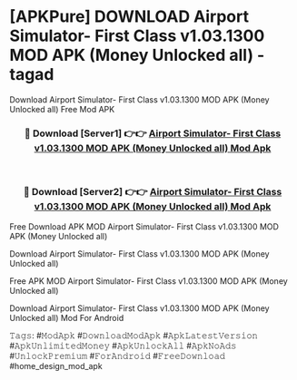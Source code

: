 # [APKPure] DOWNLOAD Airport Simulator- First Class v1.03.1300 MOD APK (Money Unlocked all) - tagad
Download Airport Simulator- First Class v1.03.1300 MOD APK (Money Unlocked all) Free Mod APK

<div align="center">
<h3>🔴 Download [Server1] 👉👉 <a href="https://apk-comot.site?title=Airport_Simulator-_First_Class_v1.03.1300_MOD_APK_(Money_Unlocked_all)">Airport Simulator- First Class v1.03.1300 MOD APK (Money Unlocked all) Mod Apk</a></h3><br>

<h3>🔴 Download [Server2] 👉👉 <a href="https://apk-comot.site?title=Airport_Simulator-_First_Class_v1.03.1300_MOD_APK_(Money_Unlocked_all)">Airport Simulator- First Class v1.03.1300 MOD APK (Money Unlocked all) Mod Apk</a></h3>
</div>


Free Download APK MOD Airport Simulator- First Class v1.03.1300 MOD APK (Money Unlocked all)

Download Airport Simulator- First Class v1.03.1300 MOD APK (Money Unlocked all) 

Free APK MOD Airport Simulator- First Class v1.03.1300 MOD APK (Money Unlocked all) 

Download Airport Simulator- First Class v1.03.1300 MOD APK (Money Unlocked all) Mod For Android

𝚃𝚊𝚐𝚜: #𝙼𝚘𝚍𝙰𝚙𝚔 #𝙳𝚘𝚠𝚗𝚕𝚘𝚊𝚍𝙼𝚘𝚍𝙰𝚙𝚔 #𝙰𝚙𝚔𝙻𝚊𝚝𝚎𝚜𝚝𝚅𝚎𝚛𝚜𝚒𝚘𝚗 #𝙰𝚙𝚔𝚄𝚗𝚕𝚒𝚖𝚒𝚝𝚎𝚍𝙼𝚘𝚗𝚎𝚢 #𝙰𝚙𝚔𝚄𝚗𝚕𝚘𝚌𝚔𝙰𝚕𝚕 #𝙰𝚙𝚔𝙽𝚘𝙰𝚍𝚜 #𝚄𝚗𝚕𝚘𝚌𝚔𝙿𝚛𝚎𝚖𝚒𝚞𝚖 #𝙵𝚘𝚛𝙰𝚗𝚍𝚛𝚘𝚒𝚍 #𝙵𝚛𝚎𝚎𝙳𝚘𝚠𝚗𝚕𝚘𝚊𝚍 #home_design_mod_apk
